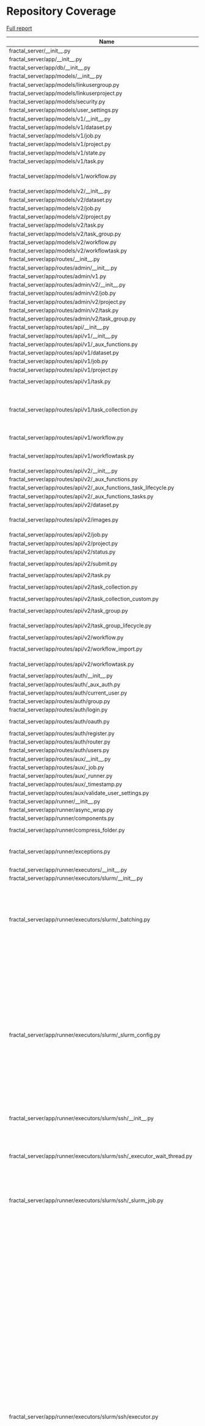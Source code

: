 # Repository Coverage

[Full report](https://htmlpreview.github.io/?https://github.com/fractal-analytics-platform/fractal-server/blob/python-coverage-comment-action-data/htmlcov/index.html)

| Name                                                                           |    Stmts |     Miss |   Branch |   BrPart |   Cover |   Missing |
|------------------------------------------------------------------------------- | -------: | -------: | -------: | -------: | ------: | --------: |
| fractal\_server/\_\_init\_\_.py                                                |        1 |        0 |        0 |        0 |    100% |           |
| fractal\_server/app/\_\_init\_\_.py                                            |        0 |        0 |        0 |        0 |    100% |           |
| fractal\_server/app/db/\_\_init\_\_.py                                         |       76 |        0 |        6 |        0 |    100% |           |
| fractal\_server/app/models/\_\_init\_\_.py                                     |        7 |        0 |        0 |        0 |    100% |           |
| fractal\_server/app/models/linkusergroup.py                                    |       10 |        0 |        0 |        0 |    100% |           |
| fractal\_server/app/models/linkuserproject.py                                  |        8 |        0 |        0 |        0 |    100% |           |
| fractal\_server/app/models/security.py                                         |       43 |        0 |        0 |        0 |    100% |           |
| fractal\_server/app/models/user\_settings.py                                   |       17 |        0 |        0 |        0 |    100% |           |
| fractal\_server/app/models/v1/\_\_init\_\_.py                                  |       10 |        0 |        0 |        0 |    100% |           |
| fractal\_server/app/models/v1/dataset.py                                       |       29 |        0 |        0 |        0 |    100% |           |
| fractal\_server/app/models/v1/job.py                                           |       33 |        0 |        0 |        0 |    100% |           |
| fractal\_server/app/models/v1/project.py                                       |       15 |        0 |        0 |        0 |    100% |           |
| fractal\_server/app/models/v1/state.py                                         |       13 |        0 |        0 |        0 |    100% |           |
| fractal\_server/app/models/v1/task.py                                          |       48 |        0 |        6 |        0 |    100% |           |
| fractal\_server/app/models/v1/workflow.py                                      |       55 |        3 |        4 |        1 |     93% |80, 129, 133 |
| fractal\_server/app/models/v2/\_\_init\_\_.py                                  |       10 |        0 |        0 |        0 |    100% |           |
| fractal\_server/app/models/v2/dataset.py                                       |       26 |        0 |        0 |        0 |    100% |           |
| fractal\_server/app/models/v2/job.py                                           |       31 |        0 |        0 |        0 |    100% |           |
| fractal\_server/app/models/v2/project.py                                       |       15 |        0 |        0 |        0 |    100% |           |
| fractal\_server/app/models/v2/task.py                                          |       29 |        0 |        0 |        0 |    100% |           |
| fractal\_server/app/models/v2/task\_group.py                                   |       54 |        0 |        6 |        0 |    100% |           |
| fractal\_server/app/models/v2/workflow.py                                      |       17 |        0 |        0 |        0 |    100% |           |
| fractal\_server/app/models/v2/workflowtask.py                                  |       24 |        0 |        0 |        0 |    100% |           |
| fractal\_server/app/routes/\_\_init\_\_.py                                     |        0 |        0 |        0 |        0 |    100% |           |
| fractal\_server/app/routes/admin/\_\_init\_\_.py                               |        0 |        0 |        0 |        0 |    100% |           |
| fractal\_server/app/routes/admin/v1.py                                         |      171 |        0 |       72 |        0 |    100% |           |
| fractal\_server/app/routes/admin/v2/\_\_init\_\_.py                            |       10 |        0 |        0 |        0 |    100% |           |
| fractal\_server/app/routes/admin/v2/job.py                                     |      102 |        0 |       36 |        0 |    100% |           |
| fractal\_server/app/routes/admin/v2/project.py                                 |       22 |        0 |        4 |        0 |    100% |           |
| fractal\_server/app/routes/admin/v2/task.py                                    |       61 |        0 |       12 |        0 |    100% |           |
| fractal\_server/app/routes/admin/v2/task\_group.py                             |      112 |        0 |       46 |        0 |    100% |           |
| fractal\_server/app/routes/api/\_\_init\_\_.py                                 |       15 |        0 |        0 |        0 |    100% |           |
| fractal\_server/app/routes/api/v1/\_\_init\_\_.py                              |       16 |        0 |        0 |        0 |    100% |           |
| fractal\_server/app/routes/api/v1/\_aux\_functions.py                          |      127 |        0 |       50 |        0 |    100% |           |
| fractal\_server/app/routes/api/v1/dataset.py                                   |      223 |        0 |       44 |        0 |    100% |           |
| fractal\_server/app/routes/api/v1/job.py                                       |       79 |        0 |       10 |        0 |    100% |           |
| fractal\_server/app/routes/api/v1/project.py                                   |      190 |        0 |       38 |        0 |    100% |           |
| fractal\_server/app/routes/api/v1/task.py                                      |       99 |        2 |       26 |        2 |     97% |  104, 159 |
| fractal\_server/app/routes/api/v1/task\_collection.py                          |      118 |        6 |       14 |        1 |     95% |135-136, 145-146, 235-236 |
| fractal\_server/app/routes/api/v1/workflow.py                                  |      135 |        0 |       26 |        1 |     99% |  298->296 |
| fractal\_server/app/routes/api/v1/workflowtask.py                              |       68 |        1 |       14 |        2 |     96% |134->137, 145 |
| fractal\_server/app/routes/api/v2/\_\_init\_\_.py                              |       33 |        0 |        0 |        0 |    100% |           |
| fractal\_server/app/routes/api/v2/\_aux\_functions.py                          |      103 |        1 |       34 |        1 |     99% |       358 |
| fractal\_server/app/routes/api/v2/\_aux\_functions\_task\_lifecycle.py         |       58 |        0 |       12 |        0 |    100% |           |
| fractal\_server/app/routes/api/v2/\_aux\_functions\_tasks.py                   |      109 |        0 |       40 |        0 |    100% |           |
| fractal\_server/app/routes/api/v2/dataset.py                                   |      122 |        0 |       24 |        0 |    100% |           |
| fractal\_server/app/routes/api/v2/images.py                                    |      107 |        3 |       38 |        3 |     96% |124, 153, 221 |
| fractal\_server/app/routes/api/v2/job.py                                       |       77 |        0 |       10 |        0 |    100% |           |
| fractal\_server/app/routes/api/v2/project.py                                   |      111 |        0 |       16 |        0 |    100% |           |
| fractal\_server/app/routes/api/v2/status.py                                    |       80 |        0 |       22 |        0 |    100% |           |
| fractal\_server/app/routes/api/v2/submit.py                                    |       96 |        0 |       24 |        1 |     99% |  203->209 |
| fractal\_server/app/routes/api/v2/task.py                                      |       90 |        0 |       24 |        0 |    100% |           |
| fractal\_server/app/routes/api/v2/task\_collection.py                          |      115 |        2 |       22 |        0 |     99% |   170-171 |
| fractal\_server/app/routes/api/v2/task\_collection\_custom.py                  |       65 |        0 |       12 |        1 |     99% |    67->93 |
| fractal\_server/app/routes/api/v2/task\_group.py                               |      108 |        0 |       36 |        1 |     99% |  233->237 |
| fractal\_server/app/routes/api/v2/task\_group\_lifecycle.py                    |       78 |        2 |       14 |        2 |     96% |  106, 206 |
| fractal\_server/app/routes/api/v2/workflow.py                                  |      103 |        0 |       16 |        0 |    100% |           |
| fractal\_server/app/routes/api/v2/workflow\_import.py                          |      110 |        2 |       26 |        1 |     98% |   250-253 |
| fractal\_server/app/routes/api/v2/workflowtask.py                              |       70 |        2 |       24 |        2 |     96% |  168, 178 |
| fractal\_server/app/routes/auth/\_\_init\_\_.py                                |       23 |        0 |        0 |        0 |    100% |           |
| fractal\_server/app/routes/auth/\_aux\_auth.py                                 |       59 |        0 |       14 |        0 |    100% |           |
| fractal\_server/app/routes/auth/current\_user.py                               |       58 |        0 |        4 |        0 |    100% |           |
| fractal\_server/app/routes/auth/group.py                                       |      104 |        0 |       22 |        0 |    100% |           |
| fractal\_server/app/routes/auth/login.py                                       |       10 |        0 |        4 |        1 |     93% |    24->23 |
| fractal\_server/app/routes/auth/oauth.py                                       |       21 |       12 |       10 |        2 |     35% |24-47, 62-63 |
| fractal\_server/app/routes/auth/register.py                                    |       11 |        0 |        4 |        1 |     93% |    22->21 |
| fractal\_server/app/routes/auth/router.py                                      |       14 |        0 |        0 |        0 |    100% |           |
| fractal\_server/app/routes/auth/users.py                                       |      103 |        0 |       16 |        0 |    100% |           |
| fractal\_server/app/routes/aux/\_\_init\_\_.py                                 |        0 |        0 |        0 |        0 |    100% |           |
| fractal\_server/app/routes/aux/\_job.py                                        |        9 |        0 |        0 |        0 |    100% |           |
| fractal\_server/app/routes/aux/\_runner.py                                     |       13 |        0 |        4 |        0 |    100% |           |
| fractal\_server/app/routes/aux/\_timestamp.py                                  |       13 |        0 |        4 |        0 |    100% |           |
| fractal\_server/app/routes/aux/validate\_user\_settings.py                     |       29 |        0 |        6 |        0 |    100% |           |
| fractal\_server/app/runner/\_\_init\_\_.py                                     |        0 |        0 |        0 |        0 |    100% |           |
| fractal\_server/app/runner/async\_wrap.py                                      |       12 |        0 |        2 |        1 |     93% |    22->24 |
| fractal\_server/app/runner/components.py                                       |        3 |        0 |        0 |        0 |    100% |           |
| fractal\_server/app/runner/compress\_folder.py                                 |       57 |        2 |       10 |        2 |     94% |  126, 132 |
| fractal\_server/app/runner/exceptions.py                                       |       50 |        3 |       14 |        4 |     89% |97-99, 123->126, 127 |
| fractal\_server/app/runner/executors/\_\_init\_\_.py                           |        0 |        0 |        0 |        0 |    100% |           |
| fractal\_server/app/runner/executors/slurm/\_\_init\_\_.py                     |        0 |        0 |        0 |        0 |    100% |           |
| fractal\_server/app/runner/executors/slurm/\_batching.py                       |       68 |       38 |       28 |        6 |     40% |50, 126-131, 133-138, 140-145, 150-199, 211-212 |
| fractal\_server/app/runner/executors/slurm/\_slurm\_config.py                  |      157 |       34 |       52 |       12 |     71% |165-166, 183->187, 291-297, 317, 335, 340-341, 366, 375-376, 379-385, 431-432, 434, 438-439, 444-445, 447-455 |
| fractal\_server/app/runner/executors/slurm/ssh/\_\_init\_\_.py                 |        2 |        0 |        0 |        0 |    100% |           |
| fractal\_server/app/runner/executors/slurm/ssh/\_executor\_wait\_thread.py     |       56 |        8 |       14 |        3 |     84% |66-69, 85-87, 103->exit, 108-109, 111->117, 115-116 |
| fractal\_server/app/runner/executors/slurm/ssh/\_slurm\_job.py                 |       35 |        3 |        4 |        2 |     87% |97, 109, 120 |
| fractal\_server/app/runner/executors/slurm/ssh/executor.py                     |      599 |      128 |      144 |       28 |     75% |129, 152, 414-420, 485->487, 487->491, 536, 564-571, 609, 655, 660, 669, 678, 693, 710-721, 727, 847, 930-939, 983-996, 999-1018, 1030-1042, 1072->1076, 1079-1085, 1094, 1099-1107, 1125-1159, 1173-1206, 1207->1227, 1209-1224, 1227->1119, 1244-1245, 1264, 1309->1313, 1364->1363, 1404-1414, 1418-1421, 1470-1474, 1492-1501, 1537-1545 |
| fractal\_server/app/runner/executors/slurm/sudo/\_\_init\_\_.py                |        2 |        0 |        0 |        0 |    100% |           |
| fractal\_server/app/runner/executors/slurm/sudo/\_check\_jobs\_status.py       |       24 |       11 |       10 |        1 |     47% |12-31, 55-62 |
| fractal\_server/app/runner/executors/slurm/sudo/\_executor\_wait\_thread.py    |       47 |        5 |       12 |        3 |     86% |75-78, 93->exit, 121->exit, 124-127 |
| fractal\_server/app/runner/executors/slurm/sudo/\_subprocess\_run\_as\_user.py |       46 |        0 |       16 |        0 |    100% |           |
| fractal\_server/app/runner/executors/slurm/sudo/executor.py                    |      449 |       67 |      106 |       27 |     82% |168, 180, 243, 267-268, 281, 289->292, 396, 398, 484, 486, 534, 627, 632, 641, 650, 682-693, 699, 832-833, 908-917, 933-937, 952->947, 957->972, 959-969, 972->875, 981-986, 1019-1024, 1063, 1081-1087, 1133, 1152-1159, 1187-1189, 1220->1219, 1237-1243, 1262-1267, 1285-1291 |
| fractal\_server/app/runner/extract\_archive.py                                 |       32 |        2 |        8 |        2 |     90% |    25, 85 |
| fractal\_server/app/runner/filenames.py                                        |        6 |        0 |        0 |        0 |    100% |           |
| fractal\_server/app/runner/run\_subprocess.py                                  |       20 |        0 |        0 |        0 |    100% |           |
| fractal\_server/app/runner/set\_start\_and\_last\_task\_index.py               |       15 |        0 |       12 |        0 |    100% |           |
| fractal\_server/app/runner/shutdown.py                                         |       46 |        0 |       14 |        0 |    100% |           |
| fractal\_server/app/runner/task\_files.py                                      |       45 |        0 |        4 |        0 |    100% |           |
| fractal\_server/app/runner/v1/\_\_init\_\_.py                                  |      169 |        0 |       28 |        1 |     99% |  209->216 |
| fractal\_server/app/runner/v1/\_common.py                                      |      168 |        8 |       36 |        3 |     95% |98-99, 109, 298, 300, 433-435 |
| fractal\_server/app/runner/v1/\_local/\_\_init\_\_.py                          |       22 |        1 |        2 |        1 |     92% |       162 |
| fractal\_server/app/runner/v1/\_local/\_local\_config.py                       |       33 |        0 |        6 |        0 |    100% |           |
| fractal\_server/app/runner/v1/\_local/\_submit\_setup.py                       |        7 |        0 |        0 |        0 |    100% |           |
| fractal\_server/app/runner/v1/\_local/executor.py                              |       26 |        0 |        8 |        0 |    100% |           |
| fractal\_server/app/runner/v1/\_slurm/\_\_init\_\_.py                          |       87 |        9 |       34 |       13 |     82% |77, 82, 215->219, 239, 241->250, 246->250, 250->255, 255->261, 265->280, 268-275, 283, 285->291, 300-301 |
| fractal\_server/app/runner/v1/\_slurm/\_submit\_setup.py                       |        9 |        0 |        0 |        0 |    100% |           |
| fractal\_server/app/runner/v1/\_slurm/get\_slurm\_config.py                    |       64 |        7 |       30 |        4 |     84% |66->70, 93-98, 130, 137-141 |
| fractal\_server/app/runner/v1/common.py                                        |       34 |        1 |        8 |        1 |     95% |        28 |
| fractal\_server/app/runner/v1/handle\_failed\_job.py                           |       48 |        0 |        8 |        0 |    100% |           |
| fractal\_server/app/runner/v2/\_\_init\_\_.py                                  |      217 |        8 |       54 |        6 |     95% |125-130, 138->140, 140->144, 206, 308, 440, 443 |
| fractal\_server/app/runner/v2/\_local/\_\_init\_\_.py                          |       20 |        1 |        2 |        1 |     91% |       142 |
| fractal\_server/app/runner/v2/\_local/\_local\_config.py                       |       39 |        9 |       10 |        4 |     73% |93, 99, 101->104, 107-117 |
| fractal\_server/app/runner/v2/\_local/\_submit\_setup.py                       |        8 |        0 |        0 |        0 |    100% |           |
| fractal\_server/app/runner/v2/\_local/executor.py                              |       26 |        1 |        8 |        2 |     91% |78, 87->91 |
| fractal\_server/app/runner/v2/\_local\_experimental/\_\_init\_\_.py            |       26 |        0 |        2 |        0 |    100% |           |
| fractal\_server/app/runner/v2/\_local\_experimental/\_local\_config.py         |       39 |        0 |       10 |        0 |    100% |           |
| fractal\_server/app/runner/v2/\_local\_experimental/\_submit\_setup.py         |        8 |        0 |        0 |        0 |    100% |           |
| fractal\_server/app/runner/v2/\_local\_experimental/executor.py                |       73 |        0 |       16 |        2 |     98% |71->79, 139->143 |
| fractal\_server/app/runner/v2/\_slurm\_common/\_\_init\_\_.py                  |        0 |        0 |        0 |        0 |    100% |           |
| fractal\_server/app/runner/v2/\_slurm\_common/get\_slurm\_config.py            |       70 |        1 |       34 |        3 |     96% |60, 73->77, 104->108 |
| fractal\_server/app/runner/v2/\_slurm\_ssh/\_\_init\_\_.py                     |       33 |        1 |        2 |        1 |     94% |        66 |
| fractal\_server/app/runner/v2/\_slurm\_ssh/\_submit\_setup.py                  |       10 |        0 |        0 |        0 |    100% |           |
| fractal\_server/app/runner/v2/\_slurm\_sudo/\_\_init\_\_.py                    |       24 |        2 |        4 |        2 |     86% |    62, 67 |
| fractal\_server/app/runner/v2/\_slurm\_sudo/\_submit\_setup.py                 |       10 |        0 |        0 |        0 |    100% |           |
| fractal\_server/app/runner/v2/deduplicate\_list.py                             |       14 |        0 |        4 |        0 |    100% |           |
| fractal\_server/app/runner/v2/handle\_failed\_job.py                           |       54 |        4 |        6 |        2 |     90% |86-93, 98->108 |
| fractal\_server/app/runner/v2/merge\_outputs.py                                |       22 |        1 |        8 |        2 |     90% |23, 29->32 |
| fractal\_server/app/runner/v2/runner.py                                        |      123 |        4 |       42 |        6 |     94% |45, 118, 158, 216->221, 254->260, 266 |
| fractal\_server/app/runner/v2/runner\_functions.py                             |      102 |        7 |       24 |        2 |     93% |91-93, 102, 126-130 |
| fractal\_server/app/runner/v2/runner\_functions\_low\_level.py                 |       60 |        5 |       10 |        3 |     89% |49-50, 57, 78, 124 |
| fractal\_server/app/runner/v2/task\_interface.py                               |       32 |        0 |        4 |        0 |    100% |           |
| fractal\_server/app/runner/versions.py                                         |       11 |        2 |        2 |        1 |     77% |     29-30 |
| fractal\_server/app/schemas/\_\_init\_\_.py                                    |        3 |        0 |        0 |        0 |    100% |           |
| fractal\_server/app/schemas/\_validators.py                                    |       62 |        0 |       32 |        1 |     99% |  100->103 |
| fractal\_server/app/schemas/user.py                                            |       32 |        0 |        2 |        0 |    100% |           |
| fractal\_server/app/schemas/user\_group.py                                     |       34 |        0 |        4 |        0 |    100% |           |
| fractal\_server/app/schemas/user\_settings.py                                  |       72 |        0 |       10 |        0 |    100% |           |
| fractal\_server/app/schemas/v1/\_\_init\_\_.py                                 |       34 |        0 |        0 |        0 |    100% |           |
| fractal\_server/app/schemas/v1/applyworkflow.py                                |       62 |        0 |        8 |        0 |    100% |           |
| fractal\_server/app/schemas/v1/dataset.py                                      |       52 |        0 |        0 |        0 |    100% |           |
| fractal\_server/app/schemas/v1/dumps.py                                        |       40 |        0 |        0 |        0 |    100% |           |
| fractal\_server/app/schemas/v1/manifest.py                                     |       41 |        0 |        8 |        0 |    100% |           |
| fractal\_server/app/schemas/v1/project.py                                      |       20 |        0 |        0 |        0 |    100% |           |
| fractal\_server/app/schemas/v1/state.py                                        |       11 |        0 |        0 |        0 |    100% |           |
| fractal\_server/app/schemas/v1/task.py                                         |       62 |        0 |        0 |        0 |    100% |           |
| fractal\_server/app/schemas/v1/task\_collection.py                             |       42 |        0 |        8 |        0 |    100% |           |
| fractal\_server/app/schemas/v1/workflow.py                                     |       67 |        0 |        6 |        0 |    100% |           |
| fractal\_server/app/schemas/v2/\_\_init\_\_.py                                 |       47 |        0 |        0 |        0 |    100% |           |
| fractal\_server/app/schemas/v2/dataset.py                                      |       61 |        0 |        4 |        0 |    100% |           |
| fractal\_server/app/schemas/v2/dumps.py                                        |       37 |        0 |        0 |        0 |    100% |           |
| fractal\_server/app/schemas/v2/job.py                                          |       60 |        0 |        8 |        0 |    100% |           |
| fractal\_server/app/schemas/v2/manifest.py                                     |       76 |        0 |       30 |        0 |    100% |           |
| fractal\_server/app/schemas/v2/project.py                                      |       18 |        0 |        0 |        0 |    100% |           |
| fractal\_server/app/schemas/v2/status.py                                       |        5 |        0 |        0 |        0 |    100% |           |
| fractal\_server/app/schemas/v2/task.py                                         |      126 |        0 |       12 |        0 |    100% |           |
| fractal\_server/app/schemas/v2/task\_collection.py                             |       89 |        0 |       26 |        0 |    100% |           |
| fractal\_server/app/schemas/v2/task\_group.py                                  |       77 |        0 |        0 |        0 |    100% |           |
| fractal\_server/app/schemas/v2/workflow.py                                     |       43 |        0 |        4 |        0 |    100% |           |
| fractal\_server/app/schemas/v2/workflowtask.py                                 |      107 |        0 |       16 |        0 |    100% |           |
| fractal\_server/app/security/\_\_init\_\_.py                                   |      161 |       29 |       32 |        1 |     79% |111-124, 143-144, 149-158, 163-171, 190, 308-312 |
| fractal\_server/app/user\_settings.py                                          |       12 |        0 |        0 |        0 |    100% |           |
| fractal\_server/config.py                                                      |      251 |       10 |       82 |        8 |     94% |217, 233, 545-546, 586-587, 592, 601, 606, 613, 618->exit |
| fractal\_server/images/\_\_init\_\_.py                                         |        4 |        0 |        0 |        0 |    100% |           |
| fractal\_server/images/models.py                                               |       64 |        1 |       20 |        1 |     98% |        58 |
| fractal\_server/images/tools.py                                                |       29 |        0 |       12 |        0 |    100% |           |
| fractal\_server/logger.py                                                      |       44 |        2 |       12 |        2 |     93% |  160, 164 |
| fractal\_server/main.py                                                        |       72 |        1 |       12 |        2 |     96% |51->56, 142 |
| fractal\_server/ssh/\_\_init\_\_.py                                            |        0 |        0 |        0 |        0 |    100% |           |
| fractal\_server/ssh/\_fabric.py                                                |      239 |        0 |       42 |        3 |     99% |167->169, 232->exit, 274->326 |
| fractal\_server/string\_tools.py                                               |       19 |        0 |        8 |        0 |    100% |           |
| fractal\_server/syringe.py                                                     |       28 |        2 |        2 |        0 |     93% |     93-94 |
| fractal\_server/tasks/\_\_init\_\_.py                                          |        0 |        0 |        0 |        0 |    100% |           |
| fractal\_server/tasks/utils.py                                                 |       22 |        0 |        2 |        0 |    100% |           |
| fractal\_server/tasks/v1/\_TaskCollectPip.py                                   |       43 |        0 |       18 |        0 |    100% |           |
| fractal\_server/tasks/v1/\_\_init\_\_.py                                       |        0 |        0 |        0 |        0 |    100% |           |
| fractal\_server/tasks/v1/background\_operations.py                             |      145 |        1 |       20 |        1 |     99% |       143 |
| fractal\_server/tasks/v1/endpoint\_operations.py                               |       71 |        0 |        8 |        0 |    100% |           |
| fractal\_server/tasks/v1/get\_collection\_data.py                              |       11 |        0 |        0 |        0 |    100% |           |
| fractal\_server/tasks/v1/utils.py                                              |       22 |        0 |        4 |        0 |    100% |           |
| fractal\_server/tasks/v2/\_\_init\_\_.py                                       |        0 |        0 |        0 |        0 |    100% |           |
| fractal\_server/tasks/v2/local/\_\_init\_\_.py                                 |        3 |        0 |        0 |        0 |    100% |           |
| fractal\_server/tasks/v2/local/collect.py                                      |      135 |        0 |       10 |        0 |    100% |           |
| fractal\_server/tasks/v2/local/deactivate.py                                   |       66 |        0 |       10 |        0 |    100% |           |
| fractal\_server/tasks/v2/local/reactivate.py                                   |       72 |        0 |        6 |        0 |    100% |           |
| fractal\_server/tasks/v2/local/utils\_local.py                                 |       22 |        0 |        4 |        0 |    100% |           |
| fractal\_server/tasks/v2/ssh/\_\_init\_\_.py                                   |        0 |        0 |        0 |        0 |    100% |           |
| fractal\_server/tasks/v2/ssh/collect.py                                        |      153 |        0 |       12 |        0 |    100% |           |
| fractal\_server/tasks/v2/utils\_background.py                                  |       72 |        0 |       24 |        0 |    100% |           |
| fractal\_server/tasks/v2/utils\_database.py                                    |       18 |        0 |        4 |        0 |    100% |           |
| fractal\_server/tasks/v2/utils\_package\_names.py                              |       23 |        0 |        6 |        0 |    100% |           |
| fractal\_server/tasks/v2/utils\_python\_interpreter.py                         |       13 |        0 |        4 |        0 |    100% |           |
| fractal\_server/tasks/v2/utils\_templates.py                                   |       34 |        0 |        8 |        0 |    100% |           |
| fractal\_server/urls.py                                                        |        7 |        0 |        4 |        0 |    100% |           |
| fractal\_server/utils.py                                                       |       42 |        0 |        4 |        0 |    100% |           |
| fractal\_server/zip\_tools.py                                                  |       56 |        0 |       18 |        0 |    100% |           |
|                                                                      **TOTAL** | **11013** |  **455** | **2314** |  **193** | **94%** |           |


## Setup coverage badge

Below are examples of the badges you can use in your main branch `README` file.

### Direct image

[![Coverage badge](https://raw.githubusercontent.com/fractal-analytics-platform/fractal-server/python-coverage-comment-action-data/badge.svg)](https://htmlpreview.github.io/?https://github.com/fractal-analytics-platform/fractal-server/blob/python-coverage-comment-action-data/htmlcov/index.html)

This is the one to use if your repository is private or if you don't want to customize anything.

### [Shields.io](https://shields.io) Json Endpoint

[![Coverage badge](https://img.shields.io/endpoint?url=https://raw.githubusercontent.com/fractal-analytics-platform/fractal-server/python-coverage-comment-action-data/endpoint.json)](https://htmlpreview.github.io/?https://github.com/fractal-analytics-platform/fractal-server/blob/python-coverage-comment-action-data/htmlcov/index.html)

Using this one will allow you to [customize](https://shields.io/endpoint) the look of your badge.
It won't work with private repositories. It won't be refreshed more than once per five minutes.

### [Shields.io](https://shields.io) Dynamic Badge

[![Coverage badge](https://img.shields.io/badge/dynamic/json?color=brightgreen&label=coverage&query=%24.message&url=https%3A%2F%2Fraw.githubusercontent.com%2Ffractal-analytics-platform%2Ffractal-server%2Fpython-coverage-comment-action-data%2Fendpoint.json)](https://htmlpreview.github.io/?https://github.com/fractal-analytics-platform/fractal-server/blob/python-coverage-comment-action-data/htmlcov/index.html)

This one will always be the same color. It won't work for private repos. I'm not even sure why we included it.

## What is that?

This branch is part of the
[python-coverage-comment-action](https://github.com/marketplace/actions/python-coverage-comment)
GitHub Action. All the files in this branch are automatically generated and may be
overwritten at any moment.
